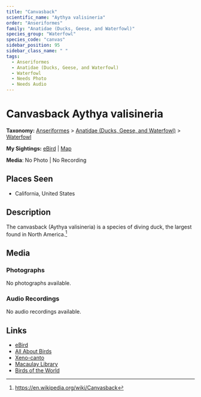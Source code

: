 ```yaml
---
title: "Canvasback"
scientific_name: "Aythya valisineria"
order: "Anseriformes"
family: "Anatidae (Ducks, Geese, and Waterfowl)"
species_group: "Waterfowl"
species_code: "canvas"
sidebar_position: 95
sidebar_class_name: " "
tags: 
  - Anseriformes
  - Anatidae (Ducks, Geese, and Waterfowl)
  - Waterfowl
  - Needs Photo
  - Needs Audio
---
```


# Canvasback <span className='sci_name'>Aythya valisineria</span>

**Taxonomy:** [Anseriformes](/tags/anseriformes) > [Anatidae (Ducks, Geese, and Waterfowl)](/tags/anatidae-ducks-geese-and-waterfowl) > [Waterfowl](/tags/waterfowl)

**My Sightings:** [eBird](https://ebird.org/lifelist?r=world&time=life&spp=canvas) | [Map](/map?species_code=canvas)

**Media**: No Photo | No Recording

## Places Seen

* California, United States

## Description
The canvasback (Aythya valisineria) is a species of diving duck, the largest found in North America.[^1]

[^1]: https://en.wikipedia.org/wiki/Canvasback

## Media
### Photographs
No photographs available.

### Audio Recordings
No audio recordings available.

## Links
* [eBird](https://ebird.org/species/canvas) 
* [All About Birds](https://www.allaboutbirds.org/guide/canvas) 
* [Xeno-canto](https://www.xeno-canto.org/species/aythya-valisineria) 
* [Macaulay Library](https://search.macaulaylibrary.org/catalog?taxonCode=canvas&sort=rating_rank_desc)
* [Birds of the World](https://birdsoftheworld.org/bow/species/canvas)
